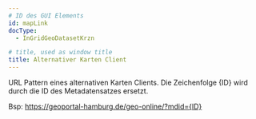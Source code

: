 ```yaml
---
# ID des GUI Elements
id: mapLink
docType:
  - InGridGeoDatasetKrzn

# title, used as window title
title: Alternativer Karten Client
---
```


URL Pattern eines alternativen Karten Clients. Die Zeichenfolge {ID} wird durch die ID des Metadatensatzes ersetzt.

Bsp: https://geoportal-hamburg.de/geo-online/?mdid={ID}
